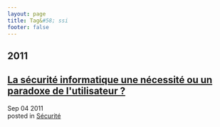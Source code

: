 ```yaml
---
layout: page
title: Tag&#58; ssi
footer: false
---
```


<div id="blog-archives" class="category">
<h2>2011</h2>

<article>
<h1><a href="/2011/09/04/la-securite-informatique-une-necessite-ou-un-paradoxe-de-lutilisateur/index.html">La sécurité informatique une nécessité ou un paradoxe de l'utilisateur ?</a></h1>
<time datetime="2011-09-04T00:00:00-06:00" pubdate><span class='month'>Sep</span> <span class='day'>04</span> <span class='year'>2011</span></time>
<footer>
<span class="categories">posted in 
<a href='/categories/sécurité/'>Sécurité</a></span>
</footer>
</article>
</div>
